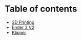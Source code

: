 # Table of contents

* [3D Printing](README.md)
* [Ender 3 V2](ender3v2.md)
* [Klipper](klipper.md)
